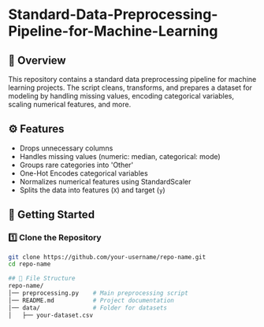# Standard-Data-Preprocessing-Pipeline-for-Machine-Learning

## 📌 Overview
This repository contains a standard data preprocessing pipeline for machine learning projects. The script cleans, transforms, and prepares a dataset for modeling by handling missing values, encoding categorical variables, scaling numerical features, and more.

## ⚙️ Features
- Drops unnecessary columns  
- Handles missing values (numeric: median, categorical: mode)  
- Groups rare categories into 'Other'  
- One-Hot Encodes categorical variables  
- Normalizes numerical features using StandardScaler  
- Splits the data into features (`X`) and target (`y`)  

## 🚀 Getting Started

### 1️⃣ Clone the Repository
```bash
git clone https://github.com/your-username/repo-name.git
cd repo-name

## 📂 File Structure
repo-name/
│── preprocessing.py    # Main preprocessing script
│── README.md           # Project documentation
│── data/               # Folder for datasets
│   ├── your-dataset.csv
